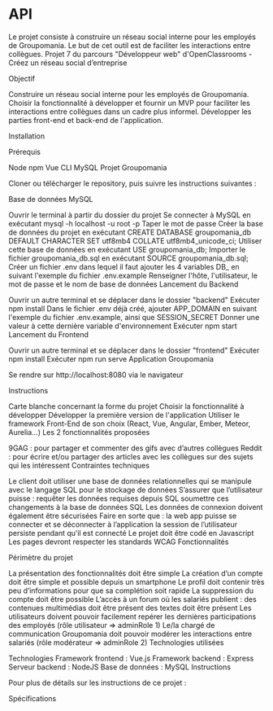 # API

Le projet consiste à construire un réseau social interne pour les employés de Groupomania. Le but de cet outil est de faciliter les interactions entre collègues.
Projet 7 du parcours "Développeur web" d'OpenClassrooms - Créez un réseau social d’entreprise


Objectif

Construire un réseau social interne pour les employés de Groupomania. Choisir la fonctionnalité à développer et fournir un MVP pour faciliter les interactions entre collègues dans un cadre plus informel. Développer les parties front-end et back-end de l'application.

Installation

Prérequis

Node
npm
Vue CLI
MySQL
Projet Groupomania

Cloner ou télécharger le repository, puis suivre les instructions suivantes :

Base de données MySQL

Ouvrir le terminal à partir du dossier du projet
Se connecter à MySQL en exécutant mysql -h localhost -u root -p
Taper le mot de passe
Créer la base de données du projet en exécutant CREATE DATABASE groupomania_db DEFAULT CHARACTER SET utf8mb4 COLLATE utf8mb4_unicode_ci;
Utiliser cette base de données en exécutant USE groupomania_db;
Importer le fichier groupomania_db.sql en exécutant SOURCE groupomania_db.sql;
Créer un fichier .env dans lequel il faut ajouter les 4 variables DB_ en suivant l'exemple du fichier .env.example
Renseigner l'hôte, l'utilisateur, le mot de passe et le nom de base de données
Lancement du Backend

Ouvrir un autre terminal et se déplacer dans le dossier "backend"
Exécuter npm install
Dans le fichier .env déjà créé, ajouter APP_DOMAIN en suivant l'exemple du fichier .env.example, ainsi que SESSION_SECRET
Donner une valeur à cette dernière variable d'environnement
Exécuter npm start
Lancement du Frontend

Ouvrir un autre terminal et se déplacer dans le dossier "frontend"
Exécuter npm install
Exécuter npm run serve
Application Groupomania

Se rendre sur http://localhost:8080 via le navigateur

Instructions

Carte blanche concernant la forme du projet
Choisir la fonctionnalité à développer
Développer la première version de l'application
Utiliser le framework Front-End de son choix (React, Vue, Angular, Ember, Meteor, Aurelia…)
Les 2 fonctionnalités proposées

9GAG : pour partager et commenter des gifs avec d’autres collègues
Reddit : pour écrire et/ou partager des articles avec les collègues sur des sujets qui les intéressent
Contraintes techniques

Le client doit utiliser une base de données relationnelles qui se manipule avec le langage SQL pour le stockage de données
S’assurer que l’utilisateur puisse :
requêter les données requises depuis SQL
soumettre ces changements à la base de données SQL
Les données de connexion doivent également être sécurisées
Faire en sorte que :
la web app puisse se connecter et se déconnecter à l’application
la session de l’utilisateur persiste pendant qu’il est connecté
Le projet doit être codé en Javascript
Les pages devront respecter les standards WCAG
Fonctionnalités

Périmètre du projet

La présentation des fonctionnalités doit être simple
La création d’un compte doit être simple et possible depuis un smartphone
Le profil doit contenir très peu d’informations pour que sa complétion soit rapide
La suppression du compte doit être possible
L’accès à un forum où les salariés publient :
des contenues multimédias doit être présent
des textes doit être présent
Les utilisateurs doivent pouvoir facilement repérer les dernières participations des employés (rôle utilisateur => adminRole 1)
Le/la chargé de communication Groupomania doit pouvoir modérer les interactions entre salariés (rôle modérateur => adminRole 2)
Technologies utilisées

Technologies
Framework frontend : Vue.js
Framework backend : Express
Serveur backend : NodeJS
Base de données : MySQL
Instructions

Pour plus de détails sur les instructions de ce projet :

Spécifications

